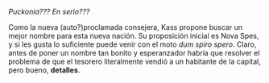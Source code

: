 *Puckonia??? En serio???*

Como la nueva (auto?)proclamada consejera, Kass propone buscar un mejor nombre para esta nueva nación. Su proposición inicial es Nova Spes, y si les gusta lo suficiente puede venir con el moto _dum spiro spero_. 
Claro, antes de poner un nombre tan bonito y esperanzador habría que resolver el problema de que el tesorero literalmente vendió a un habitante de la capital, pero bueno, **detalles**.